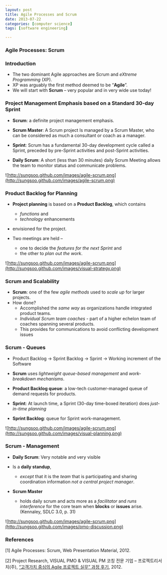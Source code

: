 ```yaml
---
layout: post
title: Agile Processes and Scrum
date: 2013-07-22
categories: [computer science]
tags: [software engineering]

---
```


### Agile Processes: Scrum
### Introduction

* The two dominant Agile approaches are Scrum and *eXtreme Programming* (XP).
* XP was arguably the first method deemed to be “**Agile**”.  
* We will start with **Scrum** – very popular and in very wide use today!

### Project Management Emphasis based on a Standard 30-day Sprint
* **Scrum**: a definite project management emphasis.

* **Scrum Master**:  A Scrum project Is managed by a Scrum Master, who can be considered as much a consultant or coach as a manager.

* **Sprint**:  Scrum has a fundamental 30-day development cycle called a Sprint, preceded by pre-Sprint activities and post-Sprint activities.

* **Daily Scrum**:  A short (less than 30 minutes) daily Scrum Meeting allows the team to monitor status and communicate problems.

![http://sungsoo.github.com/images/agile-scrum.png](http://sungsoo.github.com/images/agile-scrum.png)
 
### Product Backlog for Planning
* **Project planning** is based on a **Product Backlog**, which contains
	* *functions* and 
	* *technology* enhancements 
* envisioned for the project.

* Two meetings are held – 
	* one to decide the *features for the next Sprint* and 
	* the other to *plan out the work*.
	
![http://sungsoo.github.com/images/agile-scrum.png](http://sungsoo.github.com/images/visual-strategy.png)
	
### Scrum and Scalability
* **Scrum**: one of the few *agile methods* used to *scale up* for larger projects.
* How done?
	* Accomplished the *same way* as organizations handle integrated product teams.
	* *Individual Scrum team coaches* - part of a higher echelon team of coaches spanning several products.
	* This provides for communications to avoid conflicting development issues  
	
### Scrum - Queues

* Product Backlog -> Sprint Backlog -> Sprint -> Working increment of the Software

* **Scrum** uses *lightweight queue-based management* and *work-breakdown mechanisms*.

* **Product Backlog queue**:  a low-tech customer-managed queue of demand requests for products.

* **Sprint**:  At launch time, a Sprint (30-day time-boxed iteration) does *just-in-time planning* 

* **Sprint Backlog**: queue for Sprint work-management. 

![http://sungsoo.github.com/images/agile-scrum.png](http://sungsoo.github.com/images/visual-planning.png)

### Scrum - Management
 
* **Daily Scrum**:  Very notable and very visible
* Is a **daily standup**, 
	* *except* that it is the *team* that is participating and sharing coordination information *not a central project manager*.

* **Scrum Master**
	* holds daily scrum and acts more as a *facilitator* and *runs interference* for the core team when **blocks** or **issues** arise.  (Kennaley, SDLC 3.0, p. 31)

![http://sungsoo.github.com/images/agile-scrum.png](http://sungsoo.github.com/images/pmo-discussion.png)

### References
[1] Agile Processes: Scrum, Web Presentation Material, 2012.

[2] Project Research, VISUAL PMO & VISUAL PM 코칭 전문 기업 – 프로젝트리서치(주), [“고객가치 중심의 Agile 프로젝트 실무” 과정 후기](http://projectresearch.co.kr/2012/06/17/고객가치-중심의-agile-프로젝트-실무-과정-후기/), 2012.

